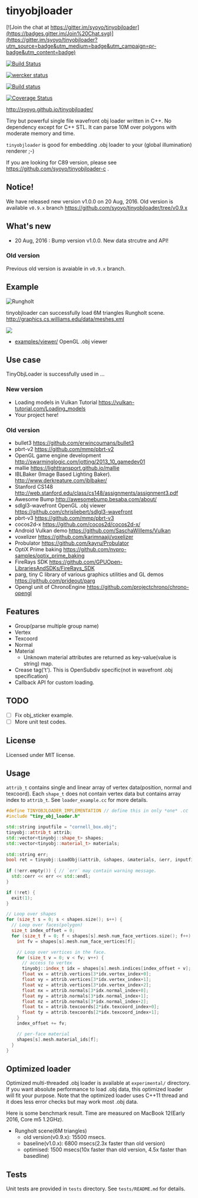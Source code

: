 # tinyobjloader

[![Join the chat at https://gitter.im/syoyo/tinyobjloader](https://badges.gitter.im/Join%20Chat.svg)](https://gitter.im/syoyo/tinyobjloader?utm_source=badge&utm_medium=badge&utm_campaign=pr-badge&utm_content=badge)

[![Build Status](https://travis-ci.org/syoyo/tinyobjloader.svg)](https://travis-ci.org/syoyo/tinyobjloader)

[![wercker status](https://app.wercker.com/status/495a3bac400212cdacdeb4dd9397bf4f/m "wercker status")](https://app.wercker.com/project/bykey/495a3bac400212cdacdeb4dd9397bf4f)

[![Build status](https://ci.appveyor.com/api/projects/status/tlb421q3t2oyobcn/branch/master?svg=true)](https://ci.appveyor.com/project/syoyo/tinyobjloader/branch/master)

[![Coverage Status](https://coveralls.io/repos/github/syoyo/tinyobjloader/badge.svg?branch=master)](https://coveralls.io/github/syoyo/tinyobjloader?branch=master)

http://syoyo.github.io/tinyobjloader/

Tiny but powerful single file wavefront obj loader written in C++. No dependency except for C++ STL. It can parse 10M over polygons with moderate memory and time.

`tinyobjloader` is good for embedding .obj loader to your (global illumination) renderer ;-)

If you are looking for C89 version, please see https://github.com/syoyo/tinyobjloader-c .

Notice!
-------

We have released new version v1.0.0 on 20 Aug, 2016.
Old version is available `v0.9.x` branch https://github.com/syoyo/tinyobjloader/tree/v0.9.x

## What's new

* 20 Aug, 2016 : Bump version v1.0.0. New data strcutre and API!

### Old version

Previous old version is avaiable in `v0.9.x` branch.

## Example

![Rungholt](images/rungholt.jpg)

tinyobjloader can successfully load 6M triangles Rungholt scene.
http://graphics.cs.williams.edu/data/meshes.xml

![](images/sanmugel.png) 

* [examples/viewer/](examples/viewer) OpenGL .obj viewer 

## Use case

TinyObjLoader is successfully used in ...

### New version

* Loading models in Vulkan Tutorial https://vulkan-tutorial.com/Loading_models
* Your project here!

### Old version

* bullet3 https://github.com/erwincoumans/bullet3
* pbrt-v2 https://github.com/mmp/pbrt-v2
* OpenGL game engine development http://swarminglogic.com/jotting/2013_10_gamedev01
* mallie https://lighttransport.github.io/mallie
* IBLBaker (Image Based Lighting Baker). http://www.derkreature.com/iblbaker/
* Stanford CS148 http://web.stanford.edu/class/cs148/assignments/assignment3.pdf
* Awesome Bump http://awesomebump.besaba.com/about/
* sdlgl3-wavefront OpenGL .obj viewer https://github.com/chrisliebert/sdlgl3-wavefront
* pbrt-v3 https://github.com/mmp/pbrt-v3
* cocos2d-x https://github.com/cocos2d/cocos2d-x/
* Android Vulkan demo https://github.com/SaschaWillems/Vulkan
* voxelizer https://github.com/karimnaaji/voxelizer
* Probulator https://github.com/kayru/Probulator
* OptiX Prime baking https://github.com/nvpro-samples/optix_prime_baking
* FireRays SDK https://github.com/GPUOpen-LibrariesAndSDKs/FireRays_SDK
* parg, tiny C library of various graphics utilities and GL demos https://github.com/prideout/parg
* Opengl unit of ChronoEngine https://github.com/projectchrono/chrono-opengl

## Features

* Group(parse multiple group name)
* Vertex
* Texcoord
* Normal
* Material
  * Unknown material attributes are returned as key-value(value is string) map.
* Crease tag('t'). This is OpenSubdiv specific(not in wavefront .obj specification)
* Callback API for custom loading.


## TODO

* [ ] Fix obj_sticker example.
* [ ] More unit test codes.

## License

Licensed under MIT license.

## Usage

`attrib_t` contains single and linear array of vertex data(position, normal and texcoord).
Each `shape_t` does not contain vertex data but contains array index to `attrib_t`.
See `loader_example.cc` for more details.

```c++
#define TINYOBJLOADER_IMPLEMENTATION // define this in only *one* .cc
#include "tiny_obj_loader.h"

std::string inputfile = "cornell_box.obj";
tinyobj::attrib_t attrib;
std::vector<tinyobj::shape_t> shapes;
std::vector<tinyobj::material_t> materials;
  
std::string err;
bool ret = tinyobj::LoadObj(&attrib, &shapes, &materials, &err, inputfile.c_str());
  
if (!err.empty()) { // `err` may contain warning message.
  std::cerr << err << std::endl;
}

if (!ret) {
  exit(1);
}

// Loop over shapes
for (size_t s = 0; s < shapes.size(); s++) {
  // Loop over faces(polygon)
  size_t index_offset = 0;
  for (size_t f = 0; f < shapes[s].mesh.num_face_vertices.size(); f++) {
    int fv = shapes[s].mesh.num_face_vertices[f];

    // Loop over vertices in the face.
    for (size_t v = 0; v < fv; v++) {
      // access to vertex
      tinyobj::index_t idx = shapes[s].mesh.indices[index_offset + v];
      float vx = attrib.vertices[3*idx.vertex_index+0];
      float vy = attrib.vertices[3*idx.vertex_index+1];
      float vz = attrib.vertices[3*idx.vertex_index+2];
      float nx = attrib.normals[3*idx.normal_index+0];
      float ny = attrib.normals[3*idx.normal_index+1];
      float nz = attrib.normals[3*idx.normal_index+2];
      float tx = attrib.texcoords[2*idx.texcoord_index+0];
      float ty = attrib.texcoords[2*idx.texcoord_index+1];
    }
    index_offset += fv;

    // per-face material
    shapes[s].mesh.material_ids[f];
  }
}

```

## Optimized loader

Optimized multi-threaded .obj loader is available at `experimental/` directory.
If you want absolute performance to load .obj data, this optimized loader will fit your purpose.
Note that the optimized loader uses C++11 thread and it does less error checks but may work most .obj data.

Here is some benchmark result. Time are measured on MacBook 12(Early 2016, Core m5 1.2GHz).

* Rungholt scene(6M triangles)
  * old version(v0.9.x): 15500 msecs.
  * baseline(v1.0.x): 6800 msecs(2.3x faster than old version)
  * optimised: 1500 msecs(10x faster than old version, 4.5x faster than basedline)


## Tests

Unit tests are provided in `tests` directory. See `tests/README.md` for details.
